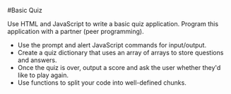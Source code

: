 #Basic Quiz

Use HTML and JavaScript to write a basic quiz application. 
Program this application with a partner (peer programming).

- Use the prompt and alert JavaScript commands for input/output.
- Create a quiz dictionary that uses an array of arrays to store questions and answers.
- Once the quiz is over, output a score and ask the user whether they'd like to play again.
- Use functions to split your code into well-defined chunks.
